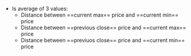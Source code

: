 - Is average of 3 values:
	- Distance between ==current max== price and ==current min== price
	- Distance between ==previous close== price and ==current max== price
	- Distance between ==previuos close== price and ==current min== price